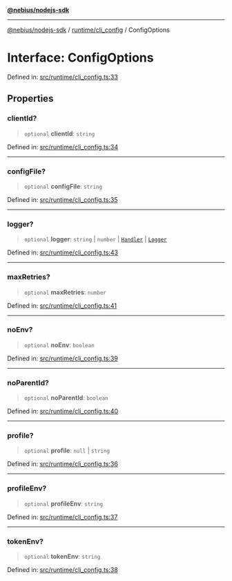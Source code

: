 [**@nebius/nodejs-sdk**](../../../README.md)

---

[@nebius/nodejs-sdk](../../../README.md) / [runtime/cli_config](../README.md) / ConfigOptions

# Interface: ConfigOptions

Defined in: [src/runtime/cli_config.ts:33](https://github.com/nebius/nodejs-sdk/blob/b305f8e478cb0251c26d73900b264b3bd9a5cc58/src/runtime/cli_config.ts#L33)

## Properties

### clientId?

> `optional` **clientId**: `string`

Defined in: [src/runtime/cli_config.ts:34](https://github.com/nebius/nodejs-sdk/blob/b305f8e478cb0251c26d73900b264b3bd9a5cc58/src/runtime/cli_config.ts#L34)

---

### configFile?

> `optional` **configFile**: `string`

Defined in: [src/runtime/cli_config.ts:35](https://github.com/nebius/nodejs-sdk/blob/b305f8e478cb0251c26d73900b264b3bd9a5cc58/src/runtime/cli_config.ts#L35)

---

### logger?

> `optional` **logger**: `string` \| `number` \| [`Handler`](../../util/logging/interfaces/Handler.md) \| [`Logger`](../../util/logging/classes/Logger.md)

Defined in: [src/runtime/cli_config.ts:43](https://github.com/nebius/nodejs-sdk/blob/b305f8e478cb0251c26d73900b264b3bd9a5cc58/src/runtime/cli_config.ts#L43)

---

### maxRetries?

> `optional` **maxRetries**: `number`

Defined in: [src/runtime/cli_config.ts:41](https://github.com/nebius/nodejs-sdk/blob/b305f8e478cb0251c26d73900b264b3bd9a5cc58/src/runtime/cli_config.ts#L41)

---

### noEnv?

> `optional` **noEnv**: `boolean`

Defined in: [src/runtime/cli_config.ts:39](https://github.com/nebius/nodejs-sdk/blob/b305f8e478cb0251c26d73900b264b3bd9a5cc58/src/runtime/cli_config.ts#L39)

---

### noParentId?

> `optional` **noParentId**: `boolean`

Defined in: [src/runtime/cli_config.ts:40](https://github.com/nebius/nodejs-sdk/blob/b305f8e478cb0251c26d73900b264b3bd9a5cc58/src/runtime/cli_config.ts#L40)

---

### profile?

> `optional` **profile**: `null` \| `string`

Defined in: [src/runtime/cli_config.ts:36](https://github.com/nebius/nodejs-sdk/blob/b305f8e478cb0251c26d73900b264b3bd9a5cc58/src/runtime/cli_config.ts#L36)

---

### profileEnv?

> `optional` **profileEnv**: `string`

Defined in: [src/runtime/cli_config.ts:37](https://github.com/nebius/nodejs-sdk/blob/b305f8e478cb0251c26d73900b264b3bd9a5cc58/src/runtime/cli_config.ts#L37)

---

### tokenEnv?

> `optional` **tokenEnv**: `string`

Defined in: [src/runtime/cli_config.ts:38](https://github.com/nebius/nodejs-sdk/blob/b305f8e478cb0251c26d73900b264b3bd9a5cc58/src/runtime/cli_config.ts#L38)
